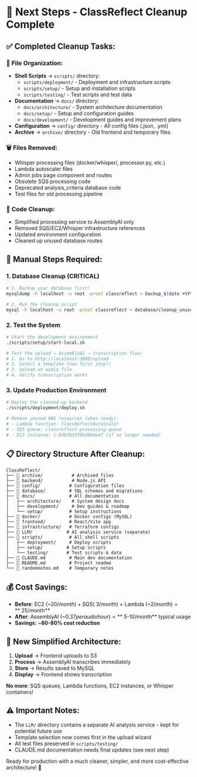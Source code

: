 # 🚀 Next Steps - ClassReflect Cleanup Complete

## ✅ **Completed Cleanup Tasks:**

### 📁 **File Organization:**
- **Shell Scripts** → `scripts/` directory:
  - `scripts/deployment/` - Deployment and infrastructure scripts
  - `scripts/setup/` - Setup and installation scripts  
  - `scripts/testing/` - Test scripts and test data
- **Documentation** → `docs/` directory:
  - `docs/architecture/` - System architecture documentation
  - `docs/setup/` - Setup and configuration guides
  - `docs/development/` - Development guides and improvement plans
- **Configuration** → `config/` directory - All config files (.json, .yml)
- **Archive** → `archive/` directory - Old frontend and temporary files

### 🗑️ **Files Removed:**
- Whisper processing files (docker/whisper/, processor.py, etc.)
- Lambda autoscaler files  
- Admin jobs page component and routes
- Obsolete SQS processing code
- Deprecated analysis_criteria database code
- Test files for old processing pipeline

### 🔧 **Code Cleanup:**
- Simplified processing service to AssemblyAI only
- Removed SQS/EC2/Whisper infrastructure references
- Updated environment configuration
- Cleaned up unused database routes

## 🎯 **Manual Steps Required:**

### 1. **Database Cleanup** (CRITICAL)
```bash
# 1. Backup your database first!
mysqldump -h localhost -u root -proot classreflect > backup_$(date +%Y%m%d_%H%M%S).sql

# 2. Run the cleanup script
mysql -h localhost -u root -proot classreflect < database/cleanup_unused_tables.sql
```

### 2. **Test the System**
```bash
# Start the development environment
./scripts/setup/start-local.sh

# Test the upload → AssemblyAI → transcription flow:
# 1. Go to http://localhost:3000/upload
# 2. Select a template (now first step!)
# 3. Upload an audio file
# 4. Verify transcription works
```

### 3. **Update Production Environment**
```bash
# Deploy the cleaned-up backend
./scripts/deployment/deploy.sh

# Remove unused AWS resources (when ready):
# - Lambda function: ClassReflectAutoScaler
# - SQS queue: classreflect-processing-queue
# - EC2 instance: i-0db7635f05d00de47 (if no longer needed)
```

## 📋 **Directory Structure After Cleanup:**

```
ClassReflect/
├── 📁 archive/           # Archived files
├── 📁 backend/           # Node.js API
├── 📁 config/           # Configuration files
├── 📁 database/         # SQL schemas and migrations
├── 📁 docs/             # All documentation
│   ├── architecture/    # System design docs
│   ├── development/     # Dev guides & roadmap
│   └── setup/          # Setup instructions
├── 📁 docker/           # Docker configs (MySQL)
├── 📁 frontend/         # React/Vite app
├── 📁 infrastructure/   # Terraform configs
├── 📁 LLM/             # AI analysis service (separate)
├── 📁 scripts/          # All shell scripts
│   ├── deployment/     # Deploy scripts
│   ├── setup/         # Setup scripts
│   └── testing/       # Test scripts & data
├── 📄 CLAUDE.md         # Main dev documentation
├── 📄 README.md         # Project readme
└── 📄 randomnotes.md    # Temporary notes
```

## 💰 **Cost Savings:**
- **Before**: EC2 (~$20/month) + SQS (~$3/month) + Lambda (~$2/month) = **~$25/month**
- **After**: AssemblyAI (~$0.37 per audio hour) = **~$5-10/month** typical usage
- **Savings**: ~**60-80% cost reduction**

## 🔄 **New Simplified Architecture:**
1. **Upload** → Frontend uploads to S3
2. **Process** → AssemblyAI transcribes immediately  
3. **Store** → Results saved to MySQL
4. **Display** → Frontend shows transcription

**No more**: SQS queues, Lambda functions, EC2 instances, or Whisper containers!

## ⚠️ **Important Notes:**
- The `LLM/` directory contains a separate AI analysis service - kept for potential future use
- Template selection now comes first in the upload wizard
- All test files preserved in `scripts/testing/`
- CLAUDE.md documentation needs final updates (see next step)

Ready for production with a much cleaner, simpler, and more cost-effective architecture! 🎉